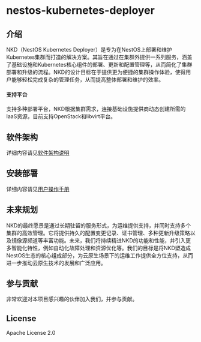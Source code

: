 # nestos-kubernetes-deployer

## 介绍
NKD（NestOS Kubernetes Deployer）是专为在NestOS上部署和维护Kubernetes集群而打造的解决方案。其旨在通过在集群外提供一系列服务，涵盖了基础设施和Kubernetes核心组件的部署、更新和配置管理等，从而简化了集群部署和升级的流程。NKD的设计目标在于提供更为便捷的集群操作体验，使得用户能够轻松完成复杂的管理任务，从而提高整体部署和维护的效率。

#### 支持平台
支持多种部署平台，NKD根据集群需求，连接基础设施提供商动态创建所需的IaaS资源，目前支持OpenStack和libvirt平台。

## 软件架构
详细内容请见[软件架构说明](docs/overall_design.md)

## 安装部署
详细内容请见[用户操作手册](docs/manual.md)

## 未来规划
NKD的最终愿景是通过长期驻留的服务形式，为运维提供支持，并同时支持多个集群的高效管理。它将提供持久的配置变更记录、证书管理、多种更新升级策略以及镜像源频道等丰富功能。未来，我们将持续精进NKD的功能和性能，并引入更多智能化特性，例如自动化故障处理和资源优化等。我们的目标是将NKD塑造成NestOS生态的核心组成部分，为云原生场景下的运维工作提供全方位支持，从而进一步推动云原生技术的发展和广泛应用。

## 参与贡献
非常欢迎对本项目感兴趣的伙伴加入我们，并参与贡献。

## License
Apache License 2.0